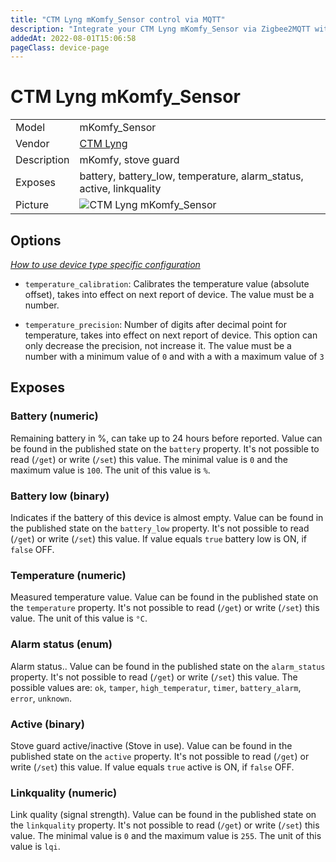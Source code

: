 ```yaml
---
title: "CTM Lyng mKomfy_Sensor control via MQTT"
description: "Integrate your CTM Lyng mKomfy_Sensor via Zigbee2MQTT with whatever smart home infrastructure you are using without the vendor's bridge or gateway."
addedAt: 2022-08-01T15:06:58
pageClass: device-page
---
```


<!-- !!!! -->
<!-- ATTENTION: This file is auto-generated through docgen! -->
<!-- You can only edit the "Notes"-Section between the two comment lines "Notes BEGIN" and "Notes END". -->
<!-- Do not use h1 or h2 heading within "## Notes"-Section. -->
<!-- !!!! -->

# CTM Lyng mKomfy_Sensor

|     |     |
|-----|-----|
| Model | mKomfy_Sensor  |
| Vendor  | [CTM Lyng](/supported-devices/#v=CTM%20Lyng)  |
| Description | mKomfy, stove guard |
| Exposes | battery, battery_low, temperature, alarm_status, active, linkquality |
| Picture | ![CTM Lyng mKomfy_Sensor](https://www.zigbee2mqtt.io/images/devices/mKomfy_Sensor.jpg) |


<!-- Notes BEGIN: You can edit here. Add "## Notes" headline if not already present. -->


<!-- Notes END: Do not edit below this line -->



## Options
*[How to use device type specific configuration](../guide/configuration/devices-groups.md#specific-device-options)*

* `temperature_calibration`: Calibrates the temperature value (absolute offset), takes into effect on next report of device. The value must be a number.

* `temperature_precision`: Number of digits after decimal point for temperature, takes into effect on next report of device. This option can only decrease the precision, not increase it. The value must be a number with a minimum value of `0` and with a with a maximum value of `3`


## Exposes

### Battery (numeric)
Remaining battery in %, can take up to 24 hours before reported.
Value can be found in the published state on the `battery` property.
It's not possible to read (`/get`) or write (`/set`) this value.
The minimal value is `0` and the maximum value is `100`.
The unit of this value is `%`.

### Battery low (binary)
Indicates if the battery of this device is almost empty.
Value can be found in the published state on the `battery_low` property.
It's not possible to read (`/get`) or write (`/set`) this value.
If value equals `true` battery low is ON, if `false` OFF.

### Temperature (numeric)
Measured temperature value.
Value can be found in the published state on the `temperature` property.
It's not possible to read (`/get`) or write (`/set`) this value.
The unit of this value is `°C`.

### Alarm status (enum)
Alarm status..
Value can be found in the published state on the `alarm_status` property.
It's not possible to read (`/get`) or write (`/set`) this value.
The possible values are: `ok`, `tamper`, `high_temperatur`, `timer`, `battery_alarm`, `error`, `unknown`.

### Active (binary)
Stove guard active/inactive (Stove in use).
Value can be found in the published state on the `active` property.
It's not possible to read (`/get`) or write (`/set`) this value.
If value equals `true` active is ON, if `false` OFF.

### Linkquality (numeric)
Link quality (signal strength).
Value can be found in the published state on the `linkquality` property.
It's not possible to read (`/get`) or write (`/set`) this value.
The minimal value is `0` and the maximum value is `255`.
The unit of this value is `lqi`.

